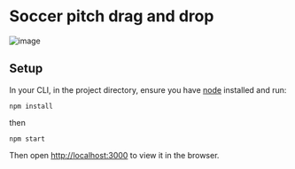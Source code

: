 # Soccer pitch drag and drop
![image](https://user-images.githubusercontent.com/11446164/171700609-84b1afca-882b-4a3b-8b01-5f7ca245e103.png)


## Setup

In your CLI, in the project directory, ensure you have [node](https://nodejs.org/en/download/) installed and run:

`npm install`

then

`npm start`

Then open [http://localhost:3000](http://localhost:3000) to view it in the browser.
